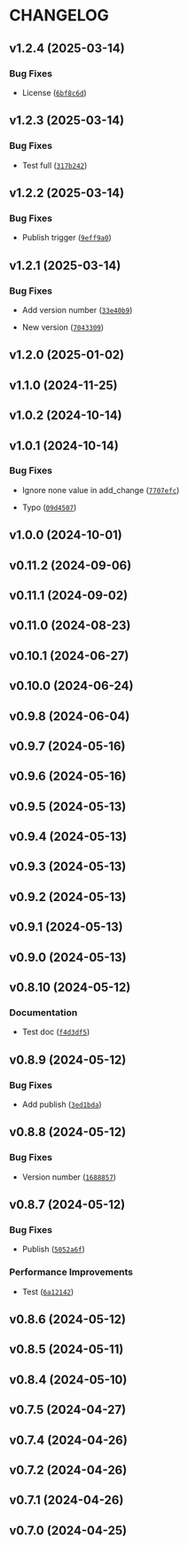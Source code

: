 # CHANGELOG


## v1.2.4 (2025-03-14)

### Bug Fixes

- License
  ([`6bf8c6d`](https://github.com/Mips2648/jeedom-daemon-py/commit/6bf8c6d6f93818adde2489f39ff06e884b4484e7))


## v1.2.3 (2025-03-14)

### Bug Fixes

- Test full
  ([`317b242`](https://github.com/Mips2648/jeedom-daemon-py/commit/317b242bd08fe9c8cfcd5cf76455ed28933a2e40))


## v1.2.2 (2025-03-14)

### Bug Fixes

- Publish trigger
  ([`9eff9a0`](https://github.com/Mips2648/jeedom-daemon-py/commit/9eff9a0ed937e588869c4d7259d9f467fbcb7d63))


## v1.2.1 (2025-03-14)

### Bug Fixes

- Add version number
  ([`33e40b9`](https://github.com/Mips2648/jeedom-daemon-py/commit/33e40b964df160bacfb656e7b03b167d51cd253d))

- New version
  ([`7043309`](https://github.com/Mips2648/jeedom-daemon-py/commit/7043309acf4fdc46bbfcc3f604e6cb1063f59504))


## v1.2.0 (2025-01-02)


## v1.1.0 (2024-11-25)


## v1.0.2 (2024-10-14)


## v1.0.1 (2024-10-14)

### Bug Fixes

- Ignore none value in add_change
  ([`7707efc`](https://github.com/Mips2648/jeedom-daemon-py/commit/7707efcba93c570ffb9b084b7b0ab125a1e055f3))

- Typo
  ([`09d4507`](https://github.com/Mips2648/jeedom-daemon-py/commit/09d4507a8dd4a667d840207834f5544df49d00a5))


## v1.0.0 (2024-10-01)


## v0.11.2 (2024-09-06)


## v0.11.1 (2024-09-02)


## v0.11.0 (2024-08-23)


## v0.10.1 (2024-06-27)


## v0.10.0 (2024-06-24)


## v0.9.8 (2024-06-04)


## v0.9.7 (2024-05-16)


## v0.9.6 (2024-05-16)


## v0.9.5 (2024-05-13)


## v0.9.4 (2024-05-13)


## v0.9.3 (2024-05-13)


## v0.9.2 (2024-05-13)


## v0.9.1 (2024-05-13)


## v0.9.0 (2024-05-13)


## v0.8.10 (2024-05-12)

### Documentation

- Test doc
  ([`f4d3df5`](https://github.com/Mips2648/jeedom-daemon-py/commit/f4d3df5ce2f3038b26014525358849f5bab986e1))


## v0.8.9 (2024-05-12)

### Bug Fixes

- Add publish
  ([`3ed1bda`](https://github.com/Mips2648/jeedom-daemon-py/commit/3ed1bda12077afd2fb208ad8e8b43f6233d37140))


## v0.8.8 (2024-05-12)

### Bug Fixes

- Version number
  ([`1688857`](https://github.com/Mips2648/jeedom-daemon-py/commit/1688857ee02d93bca2fd48d71b52f08199fff009))


## v0.8.7 (2024-05-12)

### Bug Fixes

- Publish
  ([`5052a6f`](https://github.com/Mips2648/jeedom-daemon-py/commit/5052a6f05b279297e2ff633e9aa1d55a7dca8b38))

### Performance Improvements

- Test
  ([`6a12142`](https://github.com/Mips2648/jeedom-daemon-py/commit/6a121420e2cef2a2eb30f0930e14df0e7e34b805))


## v0.8.6 (2024-05-12)


## v0.8.5 (2024-05-11)


## v0.8.4 (2024-05-10)


## v0.7.5 (2024-04-27)


## v0.7.4 (2024-04-26)


## v0.7.2 (2024-04-26)


## v0.7.1 (2024-04-26)


## v0.7.0 (2024-04-25)
